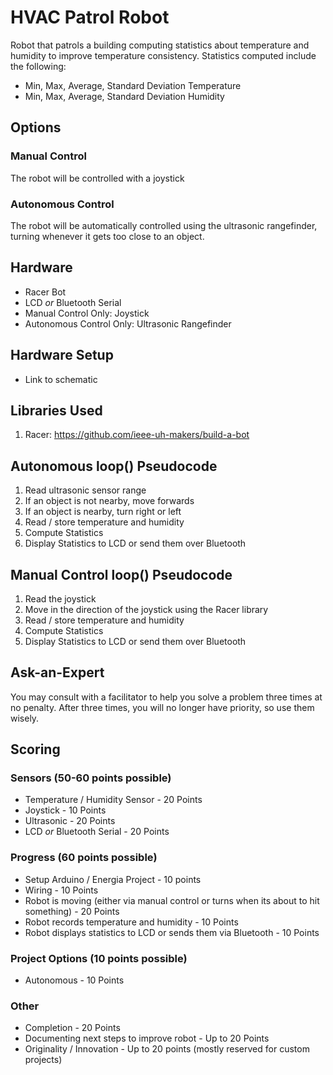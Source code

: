 # HVAC Patrol Robot
Robot that patrols a building computing statistics about temperature and humidity to improve temperature consistency. Statistics computed include the following:

- Min, Max, Average, Standard Deviation Temperature
- Min, Max, Average, Standard Deviation Humidity

## Options
### Manual Control
The robot will be controlled with a joystick

### Autonomous Control
The robot will be automatically controlled using the ultrasonic rangefinder, turning whenever it gets too close to an object.

## Hardware
- Racer Bot
- LCD *or* Bluetooth Serial
- Manual Control Only: Joystick
- Autonomous Control Only: Ultrasonic Rangefinder

## Hardware Setup
- Link to schematic

## Libraries Used
1. Racer: https://github.com/ieee-uh-makers/build-a-bot

## Autonomous loop() Pseudocode
1. Read ultrasonic sensor range
2. If an object is not nearby, move forwards
3. If an object is nearby, turn right or left
4. Read / store temperature and humidity
5. Compute Statistics
6. Display Statistics to LCD or send them over Bluetooth

## Manual Control loop() Pseudocode
1. Read the joystick
2. Move in the direction of the joystick using the Racer library
3. Read / store temperature and humidity
4. Compute Statistics
5. Display Statistics to LCD or send them over Bluetooth

## Ask-an-Expert
You may consult with a facilitator to help you solve a problem three times at no penalty. After three times, you will no longer have priority, so use them wisely.

## Scoring
### Sensors (50-60 points possible)
- Temperature / Humidity Sensor - 20 Points
- Joystick - 10 Points
- Ultrasonic - 20 Points
- LCD *or* Bluetooth Serial - 20 Points

### Progress (60 points possible)
- Setup Arduino / Energia Project - 10 points
- Wiring - 10 Points
- Robot is moving (either via manual control or turns when its about to hit something) - 20 Points
- Robot records temperature and humidity - 10 Points
- Robot displays statistics to LCD or sends them via Bluetooth - 10 Points

### Project Options (10 points possible)
- Autonomous - 10 Points

### Other
- Completion - 20 Points
- Documenting next steps to improve robot - Up to 20 Points
- Originality / Innovation - Up to 20 points (mostly reserved for custom projects)
